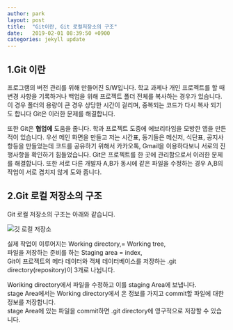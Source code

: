 ```yaml
---
author: park
layout: post
title:  "Git이란, Git 로컬저장소의 구조"
date:   2019-02-01 08:39:50 +0900
categories: jekyll update
---
```

## 1.Git 이란
프로그램의 버전 관리를 위해 만들어진 S/W입니다. 학교 과제나 개인 프로젝트를 할 때
변경 사항을 기록하거나 백업을 위해 프로젝트 폴더 전체를 복사하는 경우가 있습니다.
이 경우 폴더의 용량이 큰 경우 상당한 시간이 걸리며, 중복되는 코드가 다시 복사 되기도
합니다 Git은 이러한 문제를 해결합니다.


또한 Git은 **협업에** 도움을 줍니다.
학과 프로젝트 도중에 에브리타임을 모방한 앱을 만든적이 있습니다.
우선 메인 화면을 만들고 저는 시간표, 동기들은 메신저, 식단표, 공지사항등을 만들었는데
코드를 공유하기 위해서 카카오톡, Gmail을 이용하다보니 서로의 진행사항을 확인하기
힘들었습니다. Git은 프로젝트를 한 곳에 관리함으로서 이러한 문제를 해결합니다. 또한 서로
다른 개발자 A,B가 동시에 같은 파일을 수정하는 경우 A,B의 작업이 서로 겹치지 않게 도와 줍니다.

## 2.Git 로컬 저장소의 구조  
Git 로컬 저장소의 구조는 아래와 같습니다.

![깃 로컬 저장소](../assets/Git-LocalRepo.png)

실제 작업이 이루어지는 Working directory,= Working tree,  
파일을 저장하는 준비를 하는 Staging area = index,  
Git이 프로젝트의 메타 데이터와 객체 데이터베이스를 저장하는 .git directory(repository)이 3개로 나뉩니다.

Woriking directory에서 파일을 수정하고 이를 staging Area에 보냅니다.  
stage Area에서는 Working directory에서 온 정보를 가지고 commit할 파일에 대한 정보를 저장합니다.  
stage Area에 있는 파일을 commit하면 .git directory에 영구적으로 저장할 수 있습니다.
